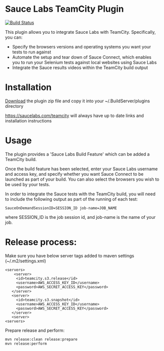 Sauce Labs TeamCity Plugin
=====================

[![Build Status](https://travis-ci.org/saucelabs/teamcity-sauce-ondemand-plugin.svg?branch=master)](https://travis-ci.org/saucelabs/teamcity-sauce-ondemand-plugin)

This plugin allows you to integrate Sauce Labs with TeamCity. Specifically, you can:

*    Specify the browsers versions and operating systems you want your tests to run against
*    Automate the setup and tear down of Sauce Connect, which enables you to run your Selenium tests against local websites using Sauce Labs
*    Integrate the Sauce results videos within the TeamCity build output


Installation
====

[Download](https://saucelabs.com/downloads/teamcity/release/com/saucelabs/teamcity/build/1.35/build-1.35.zip) the plugin zip file and copy it into your ~/.BuildServer/plugins directory

https://saucelabs.com/teamcity will always have up to date links and installation instructions

Usage
===

The plugin provides a 'Sauce Labs Build Feature' which can be added a TeamCity build.

Once the build feature has been selected, enter your Sauce Labs username and access key, and specify whether you want Sauce Connect to be launched as part of your build.  You can also select the browsers you wish to be used by your tests.

In order to integrate the Sauce tests with the TeamCity build, you will need to include the following output as part of the running of each test:

    SauceOnDemandSessionID=SESSION_ID job-name=JOB_NAME

where SESSION_ID is the job session id, and job-name is the name of your job.

Release process:
===========

Make sure you have below server tags added to maven settings (~/.m2/settings.xml)

```
<servers>
    <server>
     <id>teamcity.s3.release</id>
     <username>AWS_ACCESS_KEY_ID</username>
     <password>AWS_SECRET_ACCESS_KEY</password>
   </server>
   <server>
     <id>teamcity.s3.snapshot</id>
     <username>AWS_ACCESS_KEY_ID</username>
     <password>AWS_SECRET_ACCESS_KEY</password>
   </server>
   <server>
<servers>
```

Prepare release and perform:

```
mvn release:clean release:prepare
mvn release:perform
```
